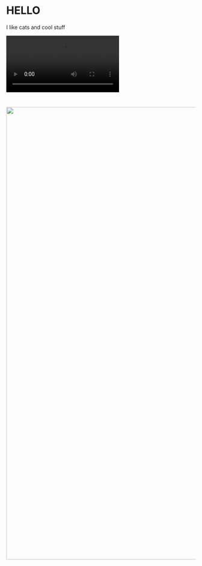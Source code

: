 <h1> HELLO </h1>
<p> I like cats and cool stuff</p> <video src="https://github.com/user-attachments/assets/0e75f330-d256-40f9-ac16-6b7b7f1d615d"></video>
<h1 align="center">
  <a><img align="center" src="https://github-readme-stats.vercel.app/api?username=scorp1on-0&show_icons=true&locale=en&theme=dark&border_radius=15&hide_border=true&title_color=90acd0" alt="scorp1on-0" width="1200" /></a>
</h1>
